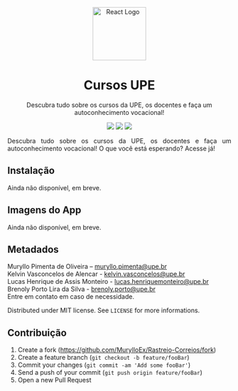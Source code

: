 <p align="center">
  <a href="https://reactnative.dev/" target="blank"><img src="https://i.imgur.com/HPX7AP1.png" width="120" alt="React Logo" /></a>
</p>
<h1 align="center">Cursos UPE</h1>
<p align="center">Descubra tudo sobre os cursos da UPE, os docentes e faça um autoconhecimento vocacional!</p>

<p align="center">
  <img src="https://badgen.net/badge/icon/googleplay/green?icon=googleplay&label"/>
  <img src="https://badgen.net/badge/license/MIT/blue?icon=label"/>
  <img src="https://badgen.net/badge/author/MurylloEx/red?icon=label"/>
</p>

<p align="justify">
  Descubra tudo sobre os cursos da UPE, os docentes e faça um autoconhecimento vocacional! O que você está esperando? Acesse já!
</p>

## Instalação

Ainda não disponível, em breve.

## Imagens do App

Ainda não disponível, em breve.

<p align="center">

</p>

<p align="center">

</p>

## Metadados

Muryllo Pimenta de Oliveira – muryllo.pimenta@upe.br<br>
Kelvin Vasconcelos de Alencar - kelvin.vasconcelos@upe.br<br>
Lucas Henrique de Assis Monteiro - lucas.henriquemonteiro@upe.br<br>
Brenoly Porto Lira da Silva - brenoly.porto@upe.br<br>
Entre em contato em caso de necessidade.

Distributed under MIT license. See ``LICENSE`` for more informations.

## Contribuição

1. Create a fork (<https://github.com/MurylloEx/Rastreio-Correios/fork>)
2. Create a feature branch (`git checkout -b feature/fooBar`)
3. Commit your changes (`git commit -am 'Add some fooBar'`)
4. Send a push of your commit (`git push origin feature/fooBar`)
5. Open a new Pull Request
